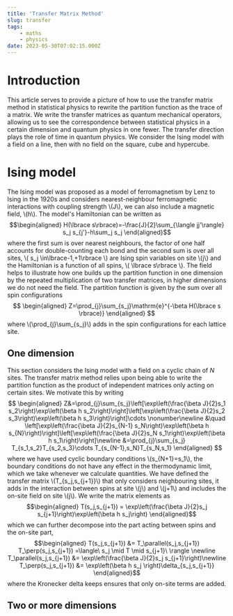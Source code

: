 ```yaml
---
title: 'Transfer Matrix Method'
slug: transfer
tags: 
    - maths
    - physics
date: 2023-05-30T07:02:15.000Z
---
```

# Introduction

This article serves to provide a picture of how to use the transfer
matrix method in statistical physics to rewrite the partition function
as the trace of a matrix. We write the transfer matrices as quantum
mechanical operators, allowing us to see the correspondence between
statistical physics in a certain dimension and quantum physics in one
fewer. The transfer direction plays the role of time in quantum
physics. We consider the Ising model with a field on a line, then with
no field on the square, cube and hypercube.

# Ising model

The Ising model was proposed as a model of ferromagnetism by Lenz to
Ising in the 1920s and considers nearest-neighbour ferromagnetic
interactions with coupling strength \\(J\\), we can also include a magnetic
field, \\(h\\). The model's Hamiltonian can be written as $$\begin{aligned}
        H(\lbrace s\rbrace)=-\frac{J}{2}\sum_{\langle jj'\rangle} s_j s_{j'}-h\sum_j s_j
    \end{aligned}$$ where the first sum is over nearest neighbours, the
factor of one half accounts for double-counting each bond and the second
sum is over all sites, \\( s_j \in\lbrace-1,+1\rbrace \\) are Ising spin variables on
site \\(j\\) and the Hamiltonian is a function of all spins, \\( \lbrace s\rbrace \\). The
field helps to illustrate how one builds up the partition function in
one dimension by the repeated multiplication of two transfer matrices,
in higher dimensions we do not need the field. The partition function is
given by the sum over all spin configurations 
$$
\begin{aligned}
        Z=\prod_{j}\sum_{s_j}\mathrm{e}^{-\beta H(\lbrace s \rbrace)}
    \end{aligned}
    $$ 
    where \\(\prod_{j}\sum_{s_j}\\) adds in the spin
configurations for each lattice site.

## One dimension

This section considers the Ising model with a field on a cyclic chain of
$N$ sites. The transfer matrix method relies upon being able to write
the partition function as the product of independent matrices only
acting on certain sites. We motivate this by writing 
$$
\begin{aligned}
        Z&=\prod_{j}\sum_{s_j}\left[\exp\left(\frac{\beta J}{2}s_1 s_2\right)\exp\left(\beta h s_2\right)\right]\left[\exp\left(\frac{\beta J}{2}s_2 s_3\right)\exp\left(\beta h s_3\right)\right]\cdots \nonumber\newline
        &\quad \left[\exp\left(\frac{\beta J}{2}s_{N-1} s_N\right)\exp\left(\beta h s_{N}\right)\right]\left[\exp\left(\frac{\beta J}{2}s_N s_1\right)\exp\left(\beta h s_1\right)\right]\newline
        &=\prod_{j}\sum_{s_j} T_{s_1,s_2}T_{s_2,s_3}\cdots T_{s_{N-1},s_N}T_{s_N,s_1}
    \end{aligned}
    $$ where we have used cyclic boundary conditions
\\(s_{N+1}=s_1\\), the boundary conditions do not have any effect in the
thermodynamic limit, which we take whenever we calculate quantities. We
have defined the transfer matrix \\(T_{s_j,s_{j+1}}\\) that only considers
neighbouring sites, it adds in the interaction between spins at site \\(j\\)
and \\(j+1\\) and includes the on-site field on site \\(j\\). We write the
matrix elements as $$\begin{aligned}
        T(s_j,s_{j+1}) = \exp\left(\frac{\beta J}{2}s_j s_{j+1}\right)\exp\left(\beta h s_j\right)
    \end{aligned}$$ which we can further decompose into the part acting
between spins and the on-site part, $$\begin{aligned}
        T(s_j,s_{j+1}) &= T_\parallel(s_j,s_{j+1}) T_\perp(s_j,s_{j+1}) =\langle\ s_j \mid T \mid s_{j+1}\ \rangle \newline
        T_\parallel(s_j,s_{j+1}) &= \exp\left(\frac{\beta J}{2}s_j s_{j+1}\right)\newline
        T_\perp(s_j,s_{j+1}) &= \exp\left(\beta h s_j \right)\delta_{s_j,s_{j+1}}
    \end{aligned}$$ where the Kronecker delta keeps ensures that only
on-site terms are added.

## Two or more dimensions


